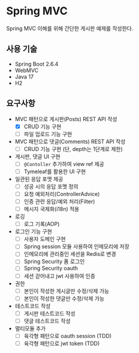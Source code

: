 # Spring MVC
Spring MVC 이해를 위해 간단한 게시판 예제를 작성한다.

## 사용 기술
- Spring Boot 2.6.4
- WebMVC
- Java 17
- H2

## 요구사항
- MVC 패턴으로 게시판(Posts) REST API 작성
  - [x] CRUD 기능 구현
  - [ ] 파일 업로드 기능 구현
- MVC 패턴으로 댓글(Comments) REST API 작성
  - [ ] CRUD 기능 구현 (단, depth는 1단계로 제한)
- 게시판, 댓글 UI 구현
  - [ ] `@Contoller` 추가하여 view ref 제공
  - [ ] Tymeleaf를 활용한 UI 구현
- 일관된 응답 포맷 제공
  - [ ] 성공 시의 응답 포멧 정의 
  - [ ] 요청 예외처리(ControllerAdvice)
  - [ ] 인증 관련 응답/예외 처리(Filter)
  - [ ] 메시지 국제화(i18n) 적용
- 로깅
  - [ ] 로그 기록(AOP)
- 로그인 기능 구현
  - [ ] 사용자 도메인 구현
  - [ ] Spring session 모듈 사용하여 인메모리에 저장
  - [ ] 인메모리에 관리중인 세션을 Redis로 변경
  - [ ] Spring Security 폼 로그인
  - [ ] Spring Security oauth
  - [ ] 세션 걷어내고 jwt 사용하여 인증
- 권한
  - [ ] 본인이 작성한 게시글만 수정/삭제 가능
  - [ ] 본인이 작성한 댓글만 수정/삭제 가능
- 테스트코드 작성
  - [ ] 게시판 테스트코드 작성
  - [ ] 댓글 테스트코드 작성
- 멀티모듈 추가
  - [ ] 육각형 패턴으로 oauth session (TDD)
  - [ ] 육각형 패턴으로 jwt token (TDD)